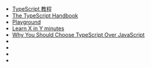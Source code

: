 - [TypeScript 教程](https://wangdoc.com/typescript/)
- [The TypeScript Handbook](https://www.typescriptlang.org/docs/handbook/intro.html)
- [Playground](https://www.typescriptlang.org/)
- [Learn X in Y minutes](https://learnxinyminutes.com/docs/typescript/)
- [Why You Should Choose TypeScript Over JavaScript](https://serokell.io/blog/why-typescript)
- []()
- []()
- []()
- []()